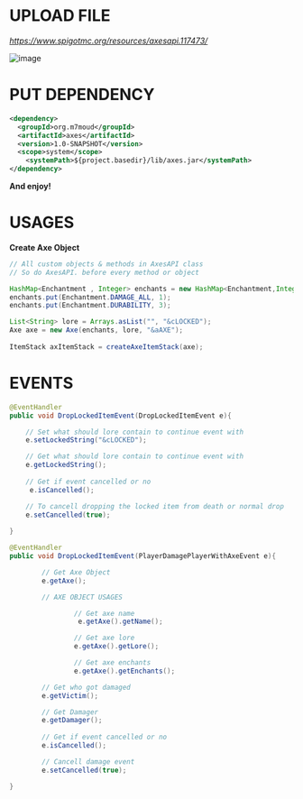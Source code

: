 # UPLOAD FILE
*https://www.spigotmc.org/resources/axesapi.117473/*

![image](https://github.com/tempMahmoud/Axes-System/assets/170753064/f0481967-6ed1-48f4-b0ee-a0fd36023c00)

# PUT DEPENDENCY
```xml
<dependency>
  <groupId>org.m7moud</groupId>
  <artifactId>axes</artifactId>
  <version>1.0-SNAPSHOT</version>
  <scope>system</scope>
	<systemPath>${project.basedir}/lib/axes.jar</systemPath>
</dependency>
```
**And enjoy!**

# USAGES


**Create Axe Object**
```java
// All custom objects & methods in AxesAPI class
// So do AxesAPI. before every method or object

HashMap<Enchantment , Integer> enchants = new HashMap<Enchantment,Integer>();
enchants.put(Enchantment.DAMAGE_ALL, 1);
enchants.put(Enchantment.DURABILITY, 3);

List<String> lore = Arrays.asList("", "&cLOCKED");
Axe axe = new Axe(enchants, lore, "&aAXE");
              
ItemStack axItemStack = createAxeItemStack(axe);
```

# EVENTS

```java
@EventHandler
public void DropLockedItemEvent(DropLockedItemEvent e){

    // Set what should lore contain to continue event with
    e.setLockedString("&cLOCKED");

    // Get what should lore contain to continue event with
    e.getLockedString();
        
    // Get if event cancelled or no
     e.isCancelled();

    // To cancell dropping the locked item from death or normal drop
    e.setCancelled(true);
        
}
```

```java
@EventHandler
public void DropLockedItemEvent(PlayerDamagePlayerWithAxeEvent e){

        // Get Axe Object
        e.getAxe();

        // AXE OBJECT USAGES

                // Get axe name
                 e.getAxe().getName();

                // Get axe lore
                e.getAxe().getLore();

                // Get axe enchants
                e.getAxe().getEnchants();

        // Get who got damaged
        e.getVictim();

        // Get Damager
        e.getDamager();
        
        // Get if event cancelled or no
        e.isCancelled();

        // Cancell damage event
        e.setCancelled(true);

}
```


